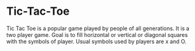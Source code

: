 # Tic-Tac-Toe


Tic Tac Toe is a popular game played by people of all generations. It is a two player game. Goal is to fill horizontal or vertical or diagonal squares with the symbols of player. Usual symbols used by players are x and O. 

